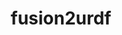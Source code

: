 ---
title: fusion2urdf 
summary: A fusion360 add-in which converts fusion360 model to urdf(Universal Robotic Description Format) file.
tags:
- Other

# Optional external URL for project (replaces project detail page).
external_link: "https://github.com/syuntoku14/fusion2urdf"

image:
  caption: Photo by rawpixel on Unsplash
  focal_point: Smart

links:
- icon: twitter
  icon_pack: fab
  name: Follow
  url: https://twitter.com/georgecushen
url_code: ""
url_pdf: ""
url_slides: ""
url_video: ""
---